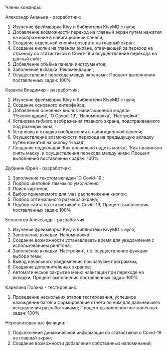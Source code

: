 Члены команды:

Александр Ананьев - разработчик: 
1) Изучение фреймворка Kivy и библиотеки KivyMD с нуля;
2) Добавление возможности переход на главный экран путём нажатия на изображение в навигационной панели; 
3) Cоздание отдельной кнопки возврата на главный экран;
4) Создание кнопки на главном экране, отвечающей за переход на страницу со статистикой о Covid-19 и осуществление перехода на данный сайт;
5) Добавление объёма панели инструментов;
6) Заполнение вкладки 'Рекомендации';
7) Осуществление перехода между экранами;
Процент выполнения поставленных задач: 100%

Казаков Владимир - разработчик:
1) Изучение фреймворка Kivy и библиотеки KivyMD с нуля;
2) Создание основного интерфейса;
3) Добавление основных кнопок навигационной модели: 'Рекомендации', 'О Covod-19', 'Напоминалка', 'Настройки';
4) Установка гибкого изображения главного экрана, подстраиваемого под размеры окна;
5) Установка и отладка изображения в навигационной панели;
6) Осуществление возможности перехода на предыдущую вкладку путём нажатия на кнопку 'Назад';
7) Создание подвкладок 'Как правильно надеть маску', 'Как правильно снять маску' и осуществления перехода между ними;
Процент выполнения поставленных задач: 100%

Дубинин Юрий - разработчик:
1) Заполнение текстом вкладки 'О Covid-19';
2) Подбор цветовой гаммы по умолчанию;
3) Поиск картинок;
4) Выбор приемлемого для глаз расположения кнопок;
5) Подбор оптимального размера экрана;
6) Подбор сайта со статистикой о Covid-19;
Процент выполнения поставленных задач: 100%

Белоногов Александр - разработчик:
1) Изучение фреймворка Kivy и библиотеки KivyMD с нуля;
2) Заполнение вкладки 'Напоминалка';
3) Создание возможности устанавливать время для уведомления с использованием рингтона;
4) Заполнение вкладки 'Настройки', т.е. осуществление функции выбора темы;
5) Вывод начального уведомления при запуске программы;
6) Создание дополнительных экранов;
7) Автоматическое закрытие меню навигации при переходе на вкладки;
Процент выполнения поставленных задач: 100%

Карелина Полина - тестировщик:
1) Проведение нескольких этапов тестирования, успешное нахождение багов и формирование отчета по ним для дальнейшего исправления разработчиками;
Процент выполнения поставленных задач: 100%

Нереализованные функции:
1) Подключение динамической информации со статистикой о Covid-19 на главный экран;
2) Создание возможности добавления собственных напоминаний;
